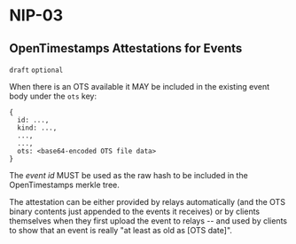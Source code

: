 NIP-03
======

OpenTimestamps Attestations for Events
--------------------------------------

`draft` `optional`

When there is an OTS available it MAY be included in the existing event body under the `ots` key:

```
{
  id: ...,
  kind: ...,
  ...,
  ...,
  ots: <base64-encoded OTS file data>
}
```

The _event id_ MUST be used as the raw hash to be included in the OpenTimestamps merkle tree.

The attestation can be either provided by relays automatically (and the OTS binary contents just appended to the events it receives) or by clients themselves when they first upload the event to relays -- and used by clients to show that an event is really "at least as old as [OTS date]".
